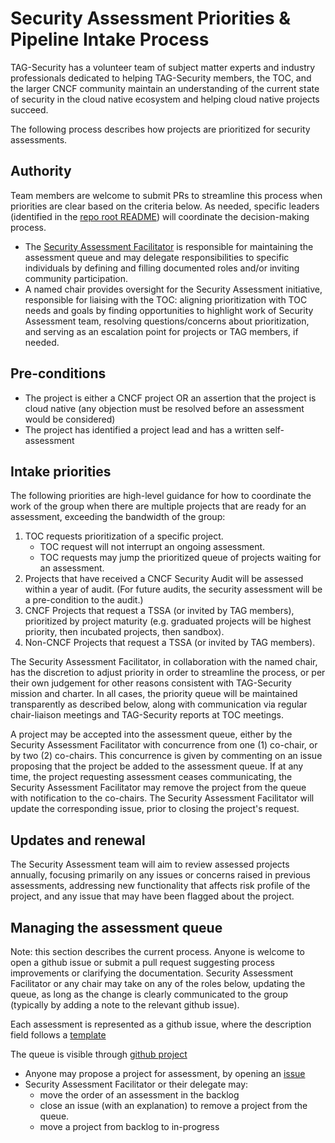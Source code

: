 # Security Assessment Priorities & Pipeline Intake Process

TAG-Security has a volunteer team of subject matter experts and industry
professionals dedicated to helping TAG-Security members, the TOC, and the larger
CNCF community maintain an understanding of the current state of security in the
cloud native ecosystem and helping cloud native projects succeed.

The following process describes how projects are prioritized for security
assessments.

## Authority

Team members are welcome to submit PRs to streamline this process when
priorities are clear based on the criteria below. As needed, specific leaders
(identified in the [repo root README](/README.md#security-assessments)) will
coordinate the decision-making process.

* The [Security Assessment
  Facilitator](/governance/roles.md#security-assessment-facilitator) is
  responsible for maintaining the assessment queue and may delegate
  responsibilities to specific individuals by defining and filling documented
  roles and/or inviting community participation.
* A named chair provides oversight for the Security Assessment initiative,
  responsible for liaising with the TOC: aligning prioritization with TOC needs
  and goals by finding opportunities to highlight work of Security Assessment
  team, resolving questions/concerns about prioritization, and serving as an
  escalation point for projects or TAG members, if needed.

## Pre-conditions

* The project is either a CNCF project OR an assertion that the project is cloud
  native (any objection must be resolved before an assessment would be
  considered)
* The project has identified a project lead and has a written self-assessment

## Intake priorities

The following priorities are high-level guidance for how to coordinate the
work of the group when there are multiple projects that are ready for an
assessment, exceeding the bandwidth of the group:

1. TOC requests prioritization of a specific project.
    * TOC request will not interrupt an ongoing assessment.
    * TOC requests may jump the prioritized queue of projects waiting for an assessment.
2. Projects that have received a CNCF Security Audit will be assessed within a
   year of audit. (For future audits, the security assessment will be a
   pre-condition to the audit.)
3. CNCF Projects that request a TSSA (or invited by TAG members), prioritized
   by project maturity (e.g. graduated projects will be highest priority, then
   incubated projects, then sandbox).
4. Non-CNCF Projects that request a TSSA (or invited by TAG members).

The Security Assessment Facilitator, in collaboration with the named chair, has
the discretion to adjust priority in order to streamline the process, or per
their own judgement for other reasons consistent with TAG-Security mission and
charter.  In all cases, the priority queue will be maintained transparently as
described below, along with communication via regular chair-liaison meetings and
TAG-Security reports at TOC meetings.

A project may be accepted into the assessment queue, either by the Security Assessment
Facilitator with concurrence from one (1) co-chair, or by two (2) co-chairs.  This concurrence
is given by commenting on an issue proposing that the project be added to the assessment
queue.  If at any time, the project requesting assessment ceases communicating, the
Security Assessment Facilitator may remove the project from the queue with
notification to the co-chairs.  The Security Assessment Facilitator will update
the corresponding issue, prior to closing the project's request.

## Updates and renewal

The Security Assessment team will aim to review assessed projects annually,
focusing primarily on any issues or concerns raised in previous assessments,
addressing new functionality that affects risk profile of the project,
and any issue that may have been flagged about the project.

## Managing the assessment queue

Note: this section describes the current process. Anyone is welcome to open a
github issue or submit a pull request suggesting process improvements
or clarifying the documentation. Security Assessment Facilitator or any chair
may take on any of the roles below, updating the queue, as long as the change
is clearly communicated to the group (typically by adding a note to the
relevant github issue).

Each assessment is represented as a github issue, where the description field
follows a [template](.github/ISSUE_TEMPLATE/joint-review.md)

The queue is visible through [github project](https://github.com/cncf/tag-security/projects/2)

* Anyone may propose a project for assessment, by opening an [issue](https://github.com/cncf/tag-security/issues/new?assignees=&labels=assessment&template=security-assessment.md&title=%5BAssessment%5D+Project+Name)
* Security Assessment Facilitator or their delegate may:
  * move the order of an assessment in the backlog
  * close an issue (with an explanation) to remove a project from the queue.
  * move a project from backlog to in-progress
